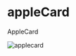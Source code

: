 # appleCard
AppleCard

![applecard](https://user-images.githubusercontent.com/91268094/170278859-0db20999-ae35-46da-8925-b85ada7dd7e8.png)
